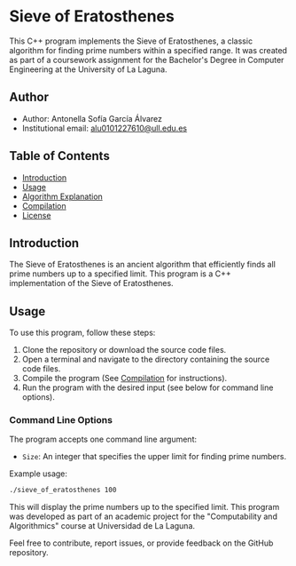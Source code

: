 # Sieve of Eratosthenes

This C++ program implements the Sieve of Eratosthenes, a classic algorithm for finding prime numbers within a specified range. It was created as part of a coursework assignment for the Bachelor's Degree in Computer Engineering at the University of La Laguna.

## Author
- Author: Antonella Sofía García Álvarez
- Institutional email: alu0101227610@ull.edu.es

## Table of Contents
- [Introduction](#introduction)
- [Usage](#usage)
- [Algorithm Explanation](#algorithm-explanation)
- [Compilation](#compilation)
- [License](#license)

## Introduction
The Sieve of Eratosthenes is an ancient algorithm that efficiently finds all prime numbers up to a specified limit. This program is a C++ implementation of the Sieve of Eratosthenes.

## Usage
To use this program, follow these steps:

1. Clone the repository or download the source code files.
2. Open a terminal and navigate to the directory containing the source code files.
3. Compile the program (See [Compilation](#compilation) for instructions).
4. Run the program with the desired input (see below for command line options).

### Command Line Options
The program accepts one command line argument:
- `Size`: An integer that specifies the upper limit for finding prime numbers.

Example usage:
```bash
./sieve_of_eratosthenes 100
```

This will display the prime numbers up to the specified limit.
This program was developed as part of an academic project for the "Computability and Algorithmics" course at Universidad de La Laguna.

Feel free to contribute, report issues, or provide feedback on the GitHub repository.
